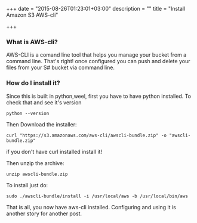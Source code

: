 +++
date = "2015-08-26T01:23:01+03:00"
description = ""
title = "Install Amazon S3 AWS-cli"

+++
### What is AWS-cli?

AWS-CLI is a comand line tool that helps you manage your bucket from a command line. That's right! once configured you can push and delete your files from your S# bucket via command line.

### How do I install it?

Since this is built in python,weel, first you have to have python installed. To check that and see it's version

```
python --version
```

Then Download the installer:
```
curl "https://s3.amazonaws.com/aws-cli/awscli-bundle.zip" -o "awscli-bundle.zip"
```
if you don't have curl installed install it!

Then unzip the archive: 
```
unzip awscli-bundle.zip
```

To install just do:
```
sudo ./awscli-bundle/install -i /usr/local/aws -b /usr/local/bin/aws
```

That is all, you now have aws-cli installed. Configuring and using it is another story for another post.
